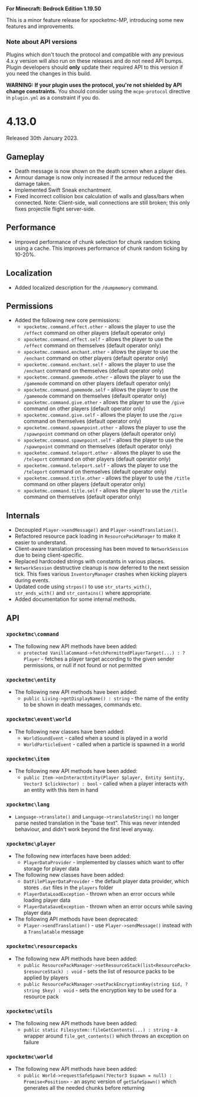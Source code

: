 **For Minecraft: Bedrock Edition 1.19.50**

This is a minor feature release for xpocketmc-MP, introducing some new features and improvements.

### Note about API versions
Plugins which don't touch the protocol and compatible with any previous 4.x.y version will also run on these releases and do not need API bumps.
Plugin developers should **only** update their required API to this version if you need the changes in this build.

**WARNING: If your plugin uses the protocol, you're not shielded by API change constraints.** You should consider using the `mcpe-protocol` directive in `plugin.yml` as a constraint if you do.

# 4.13.0
Released 30th January 2023.

## Gameplay
- Death message is now shown on the death screen when a player dies.
- Armour damage is now only increased if the armour reduced the damage taken.
- Implemented Swift Sneak enchantment.
- Fixed incorrect collision box calculation of walls and glass/bars when connected. Note: Client-side, wall connections are still broken; this only fixes projectile flight server-side.

## Performance
- Improved performance of chunk selection for chunk random ticking using a cache. This improves performance of chunk random ticking by 10-20%.

## Localization
- Added localized description for the `/dumpmemory` command.

## Permissions
- Added the following new core permissions:
  - `xpocketmc.command.effect.other` - allows the player to use the `/effect` command on other players (default operator only)
  - `xpocketmc.command.effect.self` - allows the player to use the `/effect` command on themselves (default operator only)
  - `xpocketmc.command.enchant.other` - allows the player to use the `/enchant` command on other players (default operator only)
  - `xpocketmc.command.enchant.self` - allows the player to use the `/enchant` command on themselves (default operator only)
  - `xpocketmc.command.gamemode.other` - allows the player to use the `/gamemode` command on other players (default operator only)
  - `xpocketmc.command.gamemode.self` - allows the player to use the `/gamemode` command on themselves (default operator only)
  - `xpocketmc.command.give.other` - allows the player to use the `/give` command on other players (default operator only)
  - `xpocketmc.command.give.self` - allows the player to use the `/give` command on themselves (default operator only)
  - `xpocketmc.command.spawnpoint.other` - allows the player to use the `/spawnpoint` command on other players (default operator only)
  - `xpocketmc.command.spawnpoint.self` - allows the player to use the `/spawnpoint` command on themselves (default operator only)
  - `xpocketmc.command.teleport.other` - allows the player to use the `/teleport` command on other players (default operator only)
  - `xpocketmc.command.teleport.self` - allows the player to use the `/teleport` command on themselves (default operator only)
  - `xpocketmc.command.title.other` - allows the player to use the `/title` command on other players (default operator only)
  - `xpocketmc.command.title.self` - allows the player to use the `/title` command on themselves (default operator only)

## Internals
- Decoupled `Player->sendMessage()` and `Player->sendTranslation()`.
- Refactored resource pack loading in `ResourcePackManager` to make it easier to understand.
- Client-aware translation processing has been moved to `NetworkSession` due to being client-specific.
- Replaced hardcoded strings with constants in various places.
- `NetworkSession` destructive cleanup is now deferred to the next session tick. This fixes various `InventoryManager` crashes when kicking players during events.
- Updated code using `strpos()` to use `str_starts_with()`, `str_ends_with()` and `str_contains()` where appropriate.
- Added documentation for some internal methods.

## API
### `xpocketmc\command`
- The following new API methods have been added:
  - `protected VanillaCommand->fetchPermittedPlayerTarget(...) : ?Player` - fetches a player target according to the given sender permissions, or null if not found or not permitted

### `xpocketmc\entity`
- The following new API methods have been added:
  - `public Living->getDisplayName() : string` - the name of the entity to be shown in death messages, commands etc.

### `xpocketmc\event\world`
- The following new classes have been added:
  - `WorldSoundEvent` - called when a sound is played in a world
  - `WorldParticleEvent` - called when a particle is spawned in a world

### `xpocketmc\item`
- The following new API methods have been added:
  - `public Item->onInteractEntity(Player $player, Entity $entity, Vector3 $clickVector) : bool` - called when a player interacts with an entity with this item in hand

### `xpocketmc\lang`
- `Language->translate()` and `Language->translateString()` no longer parse nested translation in the "base text". This was never intended behaviour, and didn't work beyond the first level anyway.

### `xpocketmc\player`
- The following new interfaces have been added:
  - `PlayerDataProvider` - implemented by classes which want to offer storage for player data
- The following new classes have been added:
  - `DatFilePlayerDataProvider` - the default player data provider, which stores `.dat` files in the `players` folder
  - `PlayerDataLoadException` - thrown when an error occurs while loading player data
  - `PlayerDataSaveException` - thrown when an error occurs while saving player data
- The following API methods have been deprecated:
  - `Player->sendTranslation()` - use `Player->sendMessage()` instead with a `Translatable` message

### `xpocketmc\resourcepacks`
- The following new API methods have been added:
  - `public ResourcePackManager->setResourceStack(list<ResourcePack> $resourceStack) : void` - sets the list of resource packs to be applied by players
  - `public ResourcePackManager->setPackEncryptionKey(string $id, ?string $key) : void` - sets the encryption key to be used for a resource pack

### `xpocketmc\utils`
- The following new API methods have been added:
  - `public static Filesystem::fileGetContents(...) : string` - a wrapper around `file_get_contents()` which throws an exception on failure

### `xpocketmc\world`
- The following new API methods have been added:
  - `public World->requestSafeSpawn(?Vector3 $spawn = null) : Promise<Position>` - an async version of `getSafeSpawn()` which generates all the needed chunks before returning